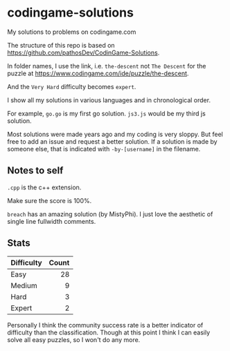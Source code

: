 # codingame-solutions

My solutions to problems on codingame.com

The structure of this repo is based on
<https://github.com/pathosDev/CodinGame-Solutions>.

In folder names, I use the link, i.e. `the-descent` not `The Descent` for the
puzzle at <https://www.codingame.com/ide/puzzle/the-descent>.

And the `Very Hard` difficulty becomes `expert`.

I show all my solutions in various languages and in chronological order.

For example, `go.go` is my first go solution.
`js3.js` would be my third js solution.

Most solutions were made years ago and my coding is very sloppy. But feel free
to add an issue and request a better solution. If a solution is made by someone
else, that is indicated with `-by-[username]` in the filename.

## Notes to self

`.cpp` is the c++ extension.

Make sure the score is 100%.

`breach` has an amazing solution (by MistyPhi).
I just love the aesthetic of single line fullwidth comments.

## Stats

| Difficulty | Count |
|------------|------:|
| Easy       | 28    |
| Medium     | 9     |
| Hard       | 3     |
| Expert     | 2     |

Personally I think the community success rate is a better indicator of
difficulty than the classification. Though at this point I think I can
easily solve all easy puzzles, so I won't do any more.
